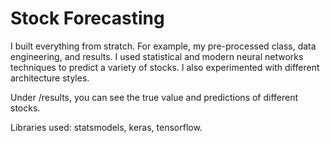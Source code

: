 # Stock Forecasting

I built everything from stratch. For example, my pre-processed class, data engineering, and results.
I used statistical and modern neural networks techniques to predict a variety of stocks. I also experimented with different architecture styles.

Under /results, you can see the true value and predictions of different stocks. 

Libraries used: statsmodels, keras, tensorflow.
